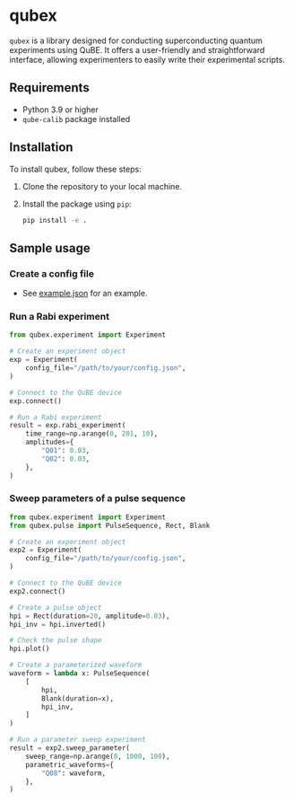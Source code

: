 # qubex

`qubex` is a library designed for conducting superconducting quantum experiments using QuBE. It offers a user-friendly and straightforward interface, allowing experimenters to easily write their experimental scripts.


## Requirements

- Python 3.9 or higher
- `qube-calib` package installed


## Installation

To install qubex, follow these steps:

1. Clone the repository to your local machine.

2. Install the package using `pip`:

   ```bash
   pip install -e .
   ```


## Sample usage

### Create a config file

- See [example.json](./qubex/configs/example.json) for an example.

### Run a Rabi experiment

```python
from qubex.experiment import Experiment

# Create an experiment object
exp = Experiment(
    config_file="/path/to/your/config.json",
)

# Connect to the QuBE device
exp.connect()

# Run a Rabi experiment
result = exp.rabi_experiment(
    time_range=np.arange(0, 201, 10),
    amplitudes={
        "Q01": 0.03,
        "Q02": 0.03,
    },
)
```

### Sweep parameters of a pulse sequence

```python
from qubex.experiment import Experiment
from qubex.pulse import PulseSequence, Rect, Blank

# Create an experiment object
exp2 = Experiment(
    config_file="/path/to/your/config.json",
)

# Connect to the QuBE device
exp2.connect()

# Create a pulse object
hpi = Rect(duration=20, amplitude=0.03),
hpi_inv = hpi.inverted()

# Check the pulse shape
hpi.plot()

# Create a parameterized waveform
waveform = lambda x: PulseSequence(
    [
        hpi,
        Blank(duration=x),
        hpi_inv,
    ]
)

# Run a parameter sweep experiment
result = exp2.sweep_parameter(
    sweep_range=np.arange(0, 1000, 100),
    parametric_waveforms={
        "Q08": waveform,
    },
)
